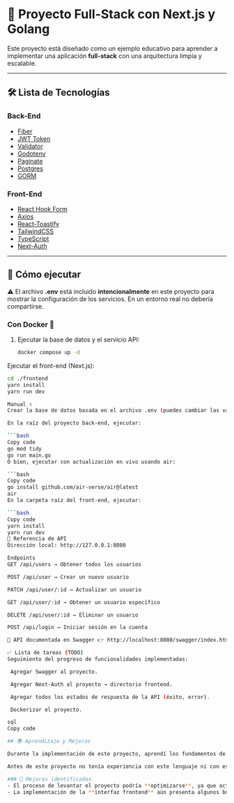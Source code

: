# 🚨 Proyecto Full-Stack con Next.js y Golang

Este proyecto está diseñado como un ejemplo educativo para aprender a implementar una aplicación **full-stack** con una arquitectura limpia y escalable.

---

## 🛠️ Lista de Tecnologías

### Back-End
- [Fiber](https://gofiber.io/)  
- [JWT Token](https://jwt.io/)  
- [Validator](https://github.com/go-playground/validator)  
- [Godotenv](https://github.com/joho/godotenv)  
- [Paginate](https://github.com/morkid/paginate)  
- [Postgres](https://www.postgresql.org/)  
- [GORM](https://gorm.io/)  

### Front-End
- [React Hook Form](https://react-hook-form.com/)  
- [Axios](https://axios-http.com/)  
- [React-Toastify](https://fkhadra.github.io/react-toastify/introduction)  
- [TailwindCSS](https://tailwindcss.com/)  
- [TypeScript](https://www.typescriptlang.org/)  
- [Next-Auth](https://next-auth.js.org/)  

---

## 🚀 Cómo ejecutar

⚠️ El archivo **.env** está incluido **intencionalmente** en este proyecto para mostrar la configuración de los servicios. En un entorno real no debería compartirse.

### Con Docker 🐳
1. Ejecutar la base de datos y el servicio API:
   ```bash
   docker compose up -d

Ejecutar el front-end (Next.js):

```bash
cd ./frontend
yarn install
yarn run dev

Manual ✌️
Crear la base de datos basada en el archivo .env (puedes cambiar las variables según sea necesario).

En la raíz del proyecto back-end, ejecutar:

```bash
Copy code
go mod tidy
go run main.go
O bien, ejecutar con actualización en vivo usando air:

```bash
Copy code
go install github.com/air-verse/air@latest
air
En la carpeta raíz del front-end, ejecutar:

```bash
Copy code
yarn install
yarn run dev
📡 Referencia de API
Dirección local: http://127.0.0.1:8080

Endpoints
GET /api/users → Obtener todos los usuarios

POST /api/user → Crear un nuevo usuario

PATCH /api/user/:id → Actualizar un usuario

GET /api/user/:id → Obtener un usuario específico

DELETE /api/user/:id → Eliminar un usuario

POST /api/login → Iniciar sesión en la cuenta

📑 API documentada en Swagger 👉 http://localhost:8080/swagger/index.html

✅ Lista de tareas (TODO)
Seguimiento del progreso de funcionalidades implementadas:

 Agregar Swagger al proyecto.

 Agregar Next-Auth al proyecto → directorio frontend.

 Agregar todos los estados de respuesta de la API (éxito, error).

 Dockerizar el proyecto.

sql
Copy code

## 📚 Aprendizaje y Mejoras

Durante la implementación de este proyecto, aprendí los fundamentos de la sintaxis de **Go (Golang)**, lo cual me permitió comprender cómo estructurar el código de manera más eficiente. Además, trabajé con **Fiber**, un framework que facilitó mucho la creación del CRUD gracias a su simplicidad y rapidez.  

Antes de este proyecto no tenía experiencia con este lenguaje ni con este framework, así que me permitió reforzar mi capacidad de adaptación y aprender a aplicar nuevos conceptos en un entorno práctico.  

### 🔧 Mejoras identificadas
- El proceso de levantar el proyecto podría **optimizarse**, ya que actualmente se utilizan dos archivos `.env` separados para el backend y el frontend. Sería mejor unificar o gestionar de manera más eficiente las variables de entorno para simplificar la configuración.  
- La implementación de la **interfaz frontend** aún presenta algunos bugs que no logré resolver por falta de tiempo.  
